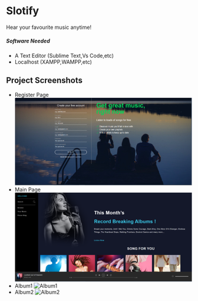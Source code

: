 # Slotify
Hear your favourite music anytime!

##### Software Needed
* A Text Editor (Sublime Text,Vs Code,etc)
* Localhost (XAMPP,WAMPP,etc)

## Project Screenshots
* Register Page
![Register Page](https://github.com/JaySavani/Music_Streaming_Website/blob/main/assets/SS/Register.png)
* Main Page 
![Main Page](https://github.com/JaySavani/Music_Streaming_Website/blob/main/assets/SS/main.png)
* Album1
![Album1](https://github.com/ashishlakhani04/Slotify/blob/master/assets/Screenshots/Album1.png)
* Album2 
![Album2](https://github.com/ashishlakhani04/Slotify/blob/master/assets/Screenshots/Album2.png)
